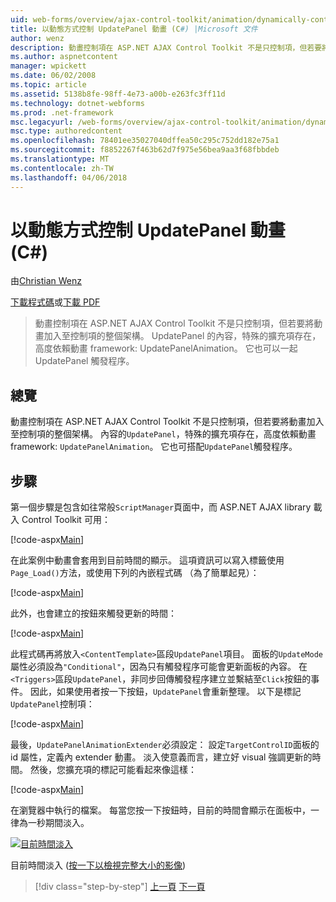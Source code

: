 ```yaml
---
uid: web-forms/overview/ajax-control-toolkit/animation/dynamically-controlling-updatepanel-animations-cs
title: 以動態方式控制 UpdatePanel 動畫 (C#) |Microsoft 文件
author: wenz
description: 動畫控制項在 ASP.NET AJAX Control Toolkit 不是只控制項，但若要將動畫加入至控制項的整個架構。 內容...
ms.author: aspnetcontent
manager: wpickett
ms.date: 06/02/2008
ms.topic: article
ms.assetid: 5138b8fe-98ff-4e73-a00b-e263fc3ff11d
ms.technology: dotnet-webforms
ms.prod: .net-framework
msc.legacyurl: /web-forms/overview/ajax-control-toolkit/animation/dynamically-controlling-updatepanel-animations-cs
msc.type: authoredcontent
ms.openlocfilehash: 78401ee35027040dffea50c295c752dd182e75a1
ms.sourcegitcommit: f8852267f463b62d7f975e56bea9aa3f68fbbdeb
ms.translationtype: MT
ms.contentlocale: zh-TW
ms.lasthandoff: 04/06/2018
---
```

<a name="dynamically-controlling-updatepanel-animations-c"></a>以動態方式控制 UpdatePanel 動畫 (C#)
====================
由[Christian Wenz](https://github.com/wenz)

[下載程式碼](http://download.microsoft.com/download/9/3/f/93f8daea-bebd-4821-833b-95205389c7d0/UpdatePanelAnimation2.cs.zip)或[下載 PDF](http://download.microsoft.com/download/b/6/a/b6ae89ee-df69-4c87-9bfb-ad1eb2b23373/updatepanelanimation2CS.pdf)

> 動畫控制項在 ASP.NET AJAX Control Toolkit 不是只控制項，但若要將動畫加入至控制項的整個架構。 UpdatePanel 的內容，特殊的擴充項存在，高度依賴動畫 framework: UpdatePanelAnimation。 它也可以一起 UpdatePanel 觸發程序。


## <a name="overview"></a>總覽

動畫控制項在 ASP.NET AJAX Control Toolkit 不是只控制項，但若要將動畫加入至控制項的整個架構。 內容的`UpdatePanel`，特殊的擴充項存在，高度依賴動畫 framework: `UpdatePanelAnimation`。 它也可搭配`UpdatePanel`觸發程序。

## <a name="steps"></a>步驟

第一個步驟是包含如往常般`ScriptManager`頁面中，而 ASP.NET AJAX library 載入 Control Toolkit 可用：


[!code-aspx[Main](dynamically-controlling-updatepanel-animations-cs/samples/sample1.aspx)]

在此案例中動畫會套用到目前時間的顯示。 這項資訊可以寫入標籤使用`Page_Load()`方法，或使用下列的內嵌程式碼 （為了簡單起見）：


[!code-aspx[Main](dynamically-controlling-updatepanel-animations-cs/samples/sample2.aspx)]

此外，也會建立的按鈕來觸發更新的時間：


[!code-aspx[Main](dynamically-controlling-updatepanel-animations-cs/samples/sample3.aspx)]

此程式碼再將放入`<ContentTemplate>`區段`UpdatePanel`項目。 面板的`UpdateMode`屬性必須設為`"Conditional"`，因為只有觸發程序可能會更新面板的內容。 在`<Triggers>`區段`UpdatePanel`，非同步回傳觸發程序建立並繫結至`Click`按鈕的事件。 因此，如果使用者按一下按鈕，`UpdatePanel`會重新整理。 以下是標記`UpdatePanel`控制項：


[!code-aspx[Main](dynamically-controlling-updatepanel-animations-cs/samples/sample4.aspx)]

最後，`UpdatePanelAnimationExtender`必須設定： 設定`TargetControlID`面板的 id 屬性，定義內 extender 動畫。 淡入使意義而言，建立好 visual 強調更新的時間。 然後，您擴充項的標記可能看起來像這樣：


[!code-aspx[Main](dynamically-controlling-updatepanel-animations-cs/samples/sample5.aspx)]

在瀏覽器中執行的檔案。 每當您按一下按鈕時，目前的時間會顯示在面板中，一律為一秒期間淡入。


[![目前時間淡入](dynamically-controlling-updatepanel-animations-cs/_static/image2.png)](dynamically-controlling-updatepanel-animations-cs/_static/image1.png)

目前時間淡入 ([按一下以檢視完整大小的影像](dynamically-controlling-updatepanel-animations-cs/_static/image3.png))

> [!div class="step-by-step"]
> [上一頁](animating-an-updatepanel-control-cs.md)
> [下一頁](adding-animation-to-a-control-vb.md)
